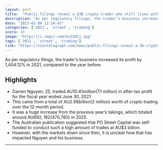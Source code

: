 ```yaml
---
layout: post
title:  "Public filings reveal a $3B crypto trader who still lives with his mom"
description: "As per regulatory filings, the trader’s business increased its profit by 1,404.12% in 2021, compared to the year before."
date: "2023-01-04 12:14:43"
categories: ['2021', 'street', 'trading']
score: 43
image: "https://i.imgur.com/bcGZdCj.jpg"
tags: ['2021', 'street', 'trading']
link: "https://cointelegraph.com/news/public-filings-reveal-a-3b-crypto-trader-who-still-lives-with-his-mom"
---
```


As per regulatory filings, the trader’s business increased its profit by 1,404.12% in 2021, compared to the year before.

## Highlights

- Darren Nguyen, 25, traded AU$10.41 million ($7.1 million) in after-tax profit for the fiscal year ended June 30, 2021.
- This came from a total of AU$2.98 billion ($2 million) worth of crypto trading over the 12-month period.
- It was a huge increase from the previous year’s takings, which totaled around AU$692,182 ($470,780) in 2020.
- The Australian publication suggested that PO Street Capital was self-funded to conduct such a high amount of trades at AU$3 billion.
- However, with the markets down since then, it is unclear how that has impacted Nguyen and his business.

---
